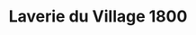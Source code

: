 ---
title: "Laverie du Village 1800"
url: /les-deux-alpes/laverie-du-village-1800/
shop: blanchisserie
---